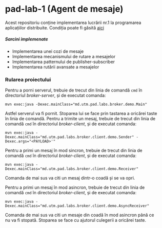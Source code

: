 # pad-lab-1 (Agent de mesaje)
Acest repositoriu conține implementarea lucrării nr.1 la programarea aplicațiilor distribuite.
Condiția poate fi găsită [aici](https://github.com/Alexx-G/PAD-labs/blob/master/PAD-lab1.md)
##### *Sarcini implemenate*
- Implementarea unei cozi de mesaje
- Implementarea mecanismului de rutare a mesajelor
-  Implementarea patternului de publisher-subscriber
- Implementarea rutării avansate a mesajelor

### Rularea proiectului
Pentru a porni serverul, trebuie de trecut din linia de comandă `cmd` în directoriul *broker-server*, și de executat comanda:
```
mvn exec:java -Dexec.mainClass="md.utm.pad.labs.broker.demo.Main"
```
Astfel serverul va fi pornit. Stoparea lui se face prin tastarea a oricărei taste în linia de comandă.
Pentru a trimite un mesaj,  trebuie de trecut din linia de comandă `cmd` în directoriul *broker-client*, și de executat comanda:
```
mvn exec:java -Dexec.mainClass="md.utm.pad.labs.broker.client.demo.Sender" -Dexec.args="<PAYLOAD>'"
```
Pentru a primi un mesaj în mod sincron, trebuie de trecut din linia de comandă `cmd` în directoriul *broker-client*, și de executat comanda:
```
mvn exec:java -Dexec.mainClass="md.utm.pad.labs.broker.client.demo.Receiver"
```
Comanda de mai sus va citi un mesaj dintr-o coadă și se va opri.

Pentru a primi un mesaj în mod asincron, trebuie de trecut din linia de comandă `cmd` în directoriul *broker-client*, și de executat comanda:
```
mvn exec:java -Dexec.mainClass="md.utm.pad.labs.broker.client.demo.AsyncReceiver"
```
Comanda de mai sus va citi un mesaje din coadă în mod asincron până ce nu va fi stopată. Stoparea se face cu ajutorul culegerii a oricărei taste.
